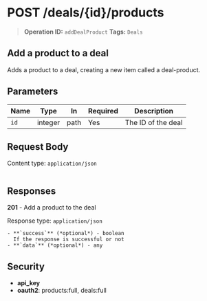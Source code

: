# POST /deals/{id}/products

> **Operation ID:** `addDealProduct`
> **Tags:** `Deals`

## Add a product to a deal

Adds a product to a deal, creating a new item called a deal-product.

## Parameters

| Name | Type | In | Required | Description |
|------|------|-------|----------|-------------|
| `id` | integer | path | Yes | The ID of the deal |

## Request Body

Content type: `application/json`

```

```

## Responses

**201** - Add a product to the deal

Response type: `application/json`

```
- **`success`** (*optional*) - boolean
  If the response is successful or not
- **`data`** (*optional*) - any
```


## Security

- **api_key**
- **oauth2**: products:full, deals:full